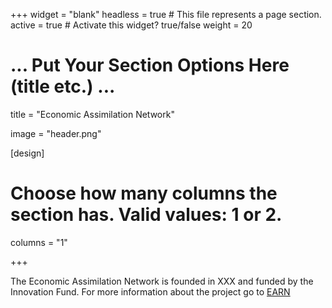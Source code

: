 +++ 
widget = "blank" 
headless = true # This file represents a page section. 
active = true # Activate this widget? true/false 
weight = 20

# ... Put Your Section Options Here (title etc.) ...
title = "Economic Assimilation Network"

image = "header.png"

[design]
  # Choose how many columns the section has. Valid values: 1 or 2.
  columns = "1"
  

+++

The Economic Assimilation Network is founded in XXX and funded by the Innovation Fund. For more information about the project go to [EARN]("earn/")
